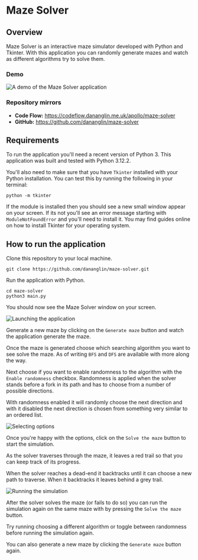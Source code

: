 # Maze Solver

## Overview

Maze Solver is an interactive maze simulator developed with Python and Tkinter.
With this application you can randomly generate mazes and watch as different algorithms try to solve them.

### Demo

![A demo of the Maze Solver application](assets/images/demo.gif)

### Repository mirrors

- **Code Flow:** https://codeflow.dananglin.me.uk/apollo/maze-solver
- **GitHub:** https://github.com/dananglin/maze-solver

## Requirements

To run the application you'll need a recent version of Python 3. This application was built and tested with Python 3.12.2.

You'll also need to make sure that you have `Tkinter` installed with your Python installation.
You can test this by running the following in your terminal:

```
python -m tkinter
```

If the module is installed then you should see a new small window appear on your screen.
If its not you'll see an error message starting with `ModuleNotFoundError` and you'll need to install it.
You may find guides online on how to install Tkinter for your operating system.

## How to run the application

Clone this repository to your local machine.

```
git clone https://github.com/dananglin/maze-solver.git
```

Run the application with Python.

```
cd maze-solver
python3 main.py
```

You should now see the Maze Solver window on your screen.

![Launching the application](assets/images/launch_application.png)

Generate a new maze by clicking on the `Generate maze` button and watch the application generate the maze.

Once the maze is generated choose which searching algorithm you want to see solve the maze.
As of writing `BFS` and `DFS` are available with more along the way.

Next choose if you want to enable randomness to the algorithm with the `Enable randomness` checkbox.
Randomness is applied when the solver stands before a fork in its path and has to choose from a number of possible directions.

With randomness enabled it will randomly choose the next direction and with it disabled the next direction is chosen
from something very similar to an ordered list.

![Selecting options](assets/images/option_selection.png)

Once you're happy with the options, click on the `Solve the maze` button to start the simulation.

As the solver traverses through the maze, it leaves a red trail so that you can keep track of its progress.

When the solver reaches a dead-end it backtracks until it can choose a new path to traverse.
When it backtracks it leaves behind a grey trail.

![Running the simulation](assets/images/running_the_simulation.png)

After the solver solves the maze (or fails to do so) you can run the simulation again on the same maze with by pressing the `Solve the maze` button.

Try running choosing a different algorithm or toggle between randomness before running the simulation again.

You can also generate a new maze by clicking the `Generate maze` button again.
